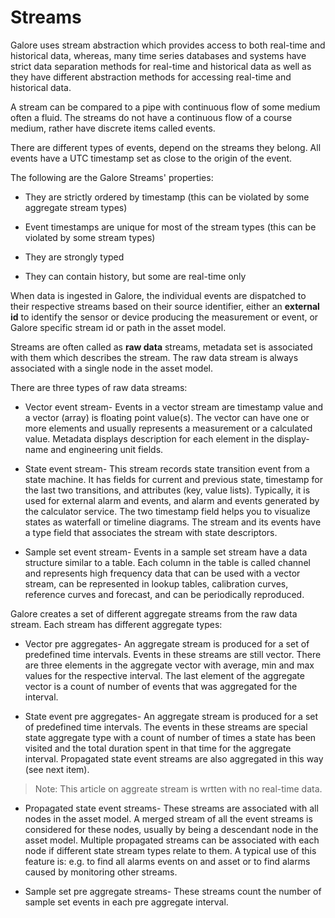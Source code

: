 # Streams

Galore uses stream abstraction which provides access to both real-time and historical data, whereas, many time series databases and systems have  strict data separation methods for real-time and historical data as well as they have different abstraction methods for accessing real-time and historical data. 

A stream can be compared to a pipe with continuous flow of some medium often a fluid. The streams do not have a continuous flow of  a course medium, rather have discrete items called events. 

There are different types of events, depend on the streams they belong. All events have a UTC timestamp set as close to the origin of the event.

The following are the Galore Streams' properties:

  - They are strictly ordered by timestamp (this can be  violated by some aggregate stream types)

  - Event timestamps are unique for most of the stream types (this can be  violated by some stream types)

  - They are strongly typed

  - They can contain history, but some are real-time only

When data is ingested in Galore, the individual events are dispatched to their respective streams based on their source identifier, either an **external id** to identify the sensor or device producing the measurement or event, or Galore specific stream id or path in the asset model.

Streams are often called as **raw data** streams, metadata set is associated with them which describes the stream. The raw data stream is always associated with a single node in the asset model.

There are three types of raw data streams:

- Vector event stream- Events in a vector stream are timestamp value and a vector (array) is floating point value(s). The vector can have one or more elements and usually represents a measurement or a calculated value. Metadata displays description for each element in the display-name and engineering unit fields.

- State event stream- This stream records state transition event from a state machine. It has fields for current and previous state, timestamp for the last two transitions, and attributes (key, value lists). Typically, it is used for external alarm and events, and alarm and events generated by the calculator service. The two timestamp field helps you to visualize states as waterfall or timeline diagrams. The stream and its events have a type field that associates the stream with state descriptors.

- Sample set event stream- Events in a sample set stream have a data structure similar to a table. Each column in the table is called  channel and represents high frequency data that can be used with a vector stream, can be represented in lookup tables, calibration curves, reference curves and forecast, and can be periodically reproduced.

Galore creates a set of different aggregate streams from the raw data stream. Each stream has different aggregate types:

- Vector pre aggregates- An aggregate stream is produced for a set of predefined time intervals. Events in these streams are still vector. There are three elements in the aggregate vector with average, min and max values for the respective interval. The last element of the aggregate vector is a count of number of events that was aggregated for the interval.

- State event pre aggregates- An aggregate stream is produced for a set of predefined time intervals. The events in these streams are  special state aggregate type with a count of number of times a state has been visited and the total duration spent in that time for the aggregate interval. Propagated state event streams are also aggregated in this way (see next item). 

> Note: This article on aggreate stream is wrtten with no real-time data.

- Propagated state event streams- These streams are associated with all nodes in the asset model. A merged stream of all the event streams is considered for these nodes, usually by being a descendant node in the asset model. Multiple propagated streams can be associated with each node if different state stream types relate to them. A typical use of this feature is: e.g. to find all alarms events on and asset or to find alarms caused by monitoring other streams.

- Sample set pre aggregate streams- These streams count the number of sample set events in each pre aggregate interval.



